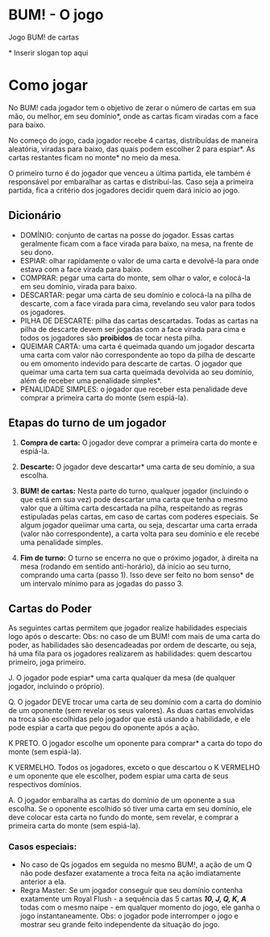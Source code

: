 # BUM! - O jogo
Jogo BUM! de cartas

\* Inserir slogan top aqui

# Como jogar

No BUM! cada jogador tem o objetivo de zerar o número de cartas em sua mão, ou melhor, em seu domínio*, onde as cartas ficam viradas com a face para baixo.

No começo do jogo, cada jogador recebe 4 cartas, distribuídas de maneira aleatória, viradas para baixo, das quais podem escolher 2 para espiar*. As cartas restantes ficam no monte* no meio da mesa.

O primeiro turno é do jogador que venceu a última partida, ele também é responsável por embaralhar as cartas e distribuí-las. Caso seja a primeira partida, fica a critério dos jogadores decidir quem dará início ao jogo.

## Dicionário

- DOMÍNIO: conjunto de cartas na posse do jogador. Essas cartas geralmente ficam com a face virada para baixo, na mesa, na frente de seu dono.
- ESPIAR: olhar rapidamente o valor de uma carta e devolvê-la para onde estava com a face virada para baixo.
- COMPRAR: pegar uma carta do monte, sem olhar o valor, e colocá-la em seu domínio, virada para baixo.
- DESCARTAR: pegar uma carta de seu domínio e colocá-la na pilha de descarte, com a face virada para cima, revelando seu valor para todos os jogadores.
- PILHA DE DESCARTE: pilha das cartas descartadas. Todas as cartas na pilha de descarte devem ser jogadas com a face virada para cima e todos os jogadores são **proibidos** de tocar nesta pilha.
- QUEIMAR CARTA: uma carta é queimada quando um jogador descarta uma carta com valor não correspondente ao topo da pilha de descarte ou em omomento indevido para descarte de cartas. O jogador que queimar uma carta tem sua carta queimada devolvida ao seu domínio, além de receber uma penalidade simples*.
- PENALIDADE SIMPLES: o jogador que receber esta penalidade deve comprar a primeira carta do monte (sem espiá-la).

## Etapas do turno de um jogador

1. **Compra de carta:**
O jogador deve comprar a primeira carta do monte e espiá-la.

2. **Descarte:**
O jogador deve descartar* uma carta de seu domínio, a sua escolha.

3. **BUM! de cartas:**
Nesta parte do turno, qualquer jogador (incluindo o que está em sua vez) pode descartar uma carta que tenha o mesmo valor que a última carta descartada na pilha, respeitando as regras estipuladas pelas cartas, em caso de cartas com poderes especiais. Se algum jogador queiimar uma carta, ou seja, descartar uma carta errada (valor não correspondente), a carta volta para seu domínio e ele recebe uma penalidade simples.

4. **Fim de turno:**
O turno se encerra no que o próximo jogador, à direita na mesa (rodando em sentido anti-horário), dá início ao seu turno, comprando uma carta (passo 1). Isso deve ser feito no bom senso* de um intervalo mínimo para as jogadas do passo 3.

## Cartas do Poder

As seguintes cartas permitem que jogador realize habilidades especiais logo após o descarte:
Obs: no caso de um BUM! com mais de uma carta do poder, as habilidades são desencadeadas por ordem de descarte, ou seja, há uma fila para os jogadores realizarem as habilidades: quem descartou primeiro, joga primeiro.

J. O jogador pode espiar* uma carta qualquer da mesa (de qualquer jogador, incluindo o próprio).

Q. O jogador DEVE trocar uma carta de seu domínio com a carta do domínio de um oponente (sem revelar os seus valores). As duas cartas envolvidas na troca são escolhidas pelo jogador que está usando a habilidade, e ele pode espiar a carta que pegou do oponente após a ação.

K PRETO. O jogador escolhe um oponente para comprar* a carta do topo do monte (sem espiá-la).

K VERMELHO. Todos os jogadores, exceto o que descartou o K VERMELHO e um oponente que ele escolher, podem espiar uma carta de seus respectivos domínios.

A. O jogador embaralha as cartas do domínio de um oponente a sua escolha. Se o oponente escolhido só tiver uma carta em seu domínio, ele deve colocar esta carta no fundo do monte, sem revelar, e comprar a primeira carta do monte (sem espiá-la).

### Casos especiais:
- No caso de Qs jogados em seguida no mesmo BUM!, a ação de um Q não pode desfazer exatamente a troca feita na ação imdiatamente anterior a ela.
- Regra Master: Se um jogador conseguir que seu domínio contenha exatamente um Royal Flush - a sequência das 5 cartas ***10, J, Q, K, A*** todas com o mesmo naipe - em qualquer momento do jogo, ele ganha o jogo instantaneamente. Obs: o jogador pode interromper o jogo e mostrar seu grande feito independente da situação do jogo.
